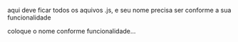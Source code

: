 aqui deve ficar todos os aquivos .js, e seu nome precisa ser conforme a sua funcionalidade

coloque o nome conforme funcionalidade...